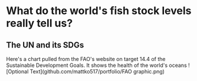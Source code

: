 # What do the world's fish stock levels really tell us?
## The UN and its SDGs
Here's a chart pulled from the FAO's website on target 14.4 of the Sustainable Development Goals. It shows the health of the world's oceans
![Optional Text](github.com/mattko517/portfolio/FAO graphic.png)
